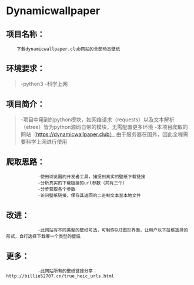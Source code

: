 # Dynamicwallpaper

项目名称：
---
        下载dynamicwallpaper.club网站的全部动态壁纸


环境要求：
---
> -python3
> -科学上网


项目简介：
---
> -项目中用到的python模块，如网络请求（requests）以及文本解析（etree）皆为python源码自带的模块，无需配置更多环境
> -本项目爬取的网站（https://dynamicwallpaper.club） 由于服务器在国外，因此全程需要科学上网进行使用


爬取思路：
---
                -使用浏览器的开发者工具，捕捉到真实的壁纸下载链接
                -分析真实的下载链接的url参数（共有三个）
                -分步获取各个参数
                -访问壁纸链接，保存其返回的二进制文本至本地文件


改进：
---
                -此网站有不同类型的壁纸可选，可制作GUI图形界面，让用户以下拉框选择的形式，自行选择下载哪一个类型的壁纸


更多：
---
                -此网站所有的壁纸链接分享：http://billie52707.cn/true_heic_urls.html

    
